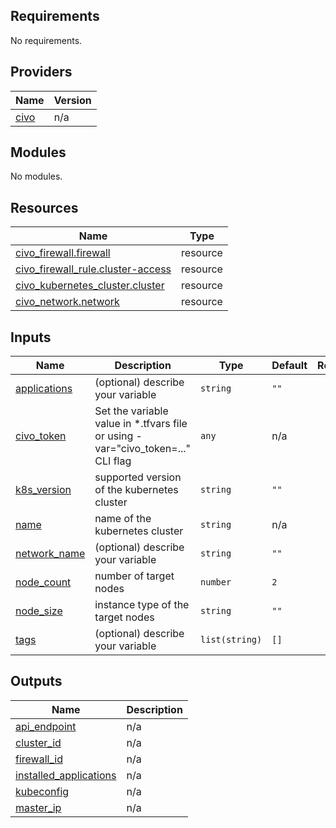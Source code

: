 ## Requirements

No requirements.

## Providers

| Name | Version |
|------|---------|
| <a name="provider_civo"></a> [civo](#provider\_civo) | n/a |

## Modules

No modules.

## Resources

| Name | Type |
|------|------|
| [civo_firewall.firewall](https://registry.terraform.io/providers/civo/civo/latest/docs/resources/firewall) | resource |
| [civo_firewall_rule.cluster-access](https://registry.terraform.io/providers/civo/civo/latest/docs/resources/firewall_rule) | resource |
| [civo_kubernetes_cluster.cluster](https://registry.terraform.io/providers/civo/civo/latest/docs/resources/kubernetes_cluster) | resource |
| [civo_network.network](https://registry.terraform.io/providers/civo/civo/latest/docs/resources/network) | resource |

## Inputs

| Name | Description | Type | Default | Required |
|------|-------------|------|---------|:--------:|
| <a name="input_applications"></a> [applications](#input\_applications) | (optional) describe your variable | `string` | `""` | no |
| <a name="input_civo_token"></a> [civo\_token](#input\_civo\_token) | Set the variable value in *.tfvars file or using -var="civo\_token=..." CLI flag | `any` | n/a | yes |
| <a name="input_k8s_version"></a> [k8s\_version](#input\_k8s\_version) | supported version of the kubernetes cluster | `string` | `""` | no |
| <a name="input_name"></a> [name](#input\_name) | name of the kubernetes cluster | `string` | n/a | yes |
| <a name="input_network_name"></a> [network\_name](#input\_network\_name) | (optional) describe your variable | `string` | `""` | no |
| <a name="input_node_count"></a> [node\_count](#input\_node\_count) | number of target nodes | `number` | `2` | no |
| <a name="input_node_size"></a> [node\_size](#input\_node\_size) | instance type of the target nodes | `string` | `""` | no |
| <a name="input_tags"></a> [tags](#input\_tags) | (optional) describe your variable | `list(string)` | `[]` | no |

## Outputs

| Name | Description |
|------|-------------|
| <a name="output_api_endpoint"></a> [api\_endpoint](#output\_api\_endpoint) | n/a |
| <a name="output_cluster_id"></a> [cluster\_id](#output\_cluster\_id) | n/a |
| <a name="output_firewall_id"></a> [firewall\_id](#output\_firewall\_id) | n/a |
| <a name="output_installed_applications"></a> [installed\_applications](#output\_installed\_applications) | n/a |
| <a name="output_kubeconfig"></a> [kubeconfig](#output\_kubeconfig) | n/a |
| <a name="output_master_ip"></a> [master\_ip](#output\_master\_ip) | n/a |
